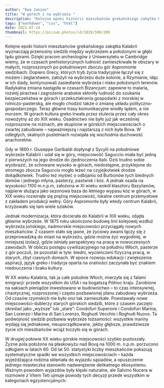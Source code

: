 ```yaml
---
author: "Ewa Janion"
title: "W górach i na wybrzeżu "
description: "Kolejne epoki historii mieszkańców grekańskiego zakątka Kalabrii wyznaczają przenosiny siedzib między wybrzeżem a położonymi w głębi lądu górami."
tags: ["markdown", "css", "html"]
date: 2021-07-14
thumbnail: https://picsum.photos/id/1019/500/200
---
```


Kolejne epoki historii mieszkańców grekańskiego zakątka Kalabrii wyznaczają przenosiny siedzib między wybrzeżem a położonymi w głębi lądu górami. Dzięki pracom archeologów z Uniwersytetu w Cambridge wiemy, że w czasach prehistorycznych ludność zamieszkiwała te obszary w małych, rozproszonych po południowym zboczu gór Aspromonte siedzibach. Dopiero Grecy, których tryb życia tradycyjnie łączył się z możem i żeglarstwem, założyli na wybrzeżu duże kolonie, a Rzymianie, idąc w ich ślady, kontynuowali zasiedlanie wybrzeża i nisko położonych terenów. Radykalna zmiana nastąpiła w czasach Bizancjum: zapewne to malaria, rozwój piractwa i zagrożenie arabskie skłoniły ludność do szukania bezpieczeństwa w górach i przekształcenia gospodarki z morskiej w rolniczo-pasterską, ale mogło chodzić także o zmianę układu polityczno-gospodarczego. Teraz główne trasy komunikacyjne wiodły lądem, a nie morzem. W górach kultura greko trwała przez stulecia przez cały okres nowożytny aż do XIX wieku. Osadnictwo nie było już jak wcześniej rozproszone na nizinach, ale skupione w górskich miejscowościach o zwartej zabudowie – najważniejszą i najstarszą z nich była Bova. W odległych, skalnych pustelniach rozwijała się wschodnia duchowość anachoretów.  

Gdy w 1860 r. Giuseppe Garibaldi dopłynął z Sycylii na południowe wybrzeże Kalabrii i udał się w góry, miejscowość Saguccio miała być jedną z pierwszych na jego drodze do zjednoczenia Italii. Dziś trudno sobie wyobrazić, że schowane wysoko w górach, niedostępne, przyklejone do stromego zbocza Saguccio mogło leżeć na czyjejkolwiek drodze dokądkolwiek. Trudno też myśleć o odbijaniu od Burbonów tych biednych domów i jednego młyna, pasterzy, pastwisk i kóz. A jednak osada na wysokości 1100 m.n.p.m,  założona w XI wieku wokół klasztoru Bazylianów, najpierw służąca jako sezonowa baza do letniego wypasu kóz w górach, w XIX wieku rozwinęła się prężną miejscowość, lokalne centrum przemysłowe z zakładem produkcji wełny. Góry Aspromonte były wtedy centrum Kalabrii, krzyżowało się tam wiele szlaków. 

Jednak modernizacja, która docierała do Kalabrii w XIX wieku, objęła głównie wybrzeże. W 1875 roku ukończono budowę linii kolejowej wzdłuż wybrzeża jońskiego, nadmorskie miejscowości przyciągały nowych mieszkańców. Z czasem stało się jasne, że życiowy awans łączy się z przeprowadzką do miast na wybrzeżu, gdzie można żyć wygodniej, w mniejszej izolacji, gdzie istniały perspektywy na pracę w nowoczesnych zawodach. W obliczu postępu cywilizacyjnego na południu Włoch, pasterze z gór poczuli, że pozostali w tyle: biedni, wycieńczeni fizyczną pracą, w starych, zbyt ciasnych domach. W epoce rozwoju edukacji i zwiększenia aspiracji, język greko i tradycja oparta na oralności zaczynała być znakiem niedouczenia i braku kultury. 

W XX wieku Kalabria, tak ja całe południe Włoch, mierzyła się z falami emigracji: przede wszystkim do USA i na bogatszą Północ kraju. Zarobione na saksach pieniądze inwestowano w budownictwo – to czas intensywnej, chaotycznej, rozproszonej i często pozbawionej planu zabudowy wybrzeża. Od czasów rzymskich nie było ono tak zamieszkałe. Powstawały nowe miejscowości-dublerzy starych górskich siedzib, które z czasem zaczęto określać jako „wyższe” lub „stare”: Condofuri Superiore i Condofuri Marina, San Lorenzo i Marina di San Lorenzo, Roghudi Vecchio i Roghudi Nuovo. Ta podwójność siedzib pozbawia wybrzeże tożsamości: wszystkie mariny wydają się jednakowe, nieuporządkowane, jakby głębsze, prawdziwsze życie ich mieszkańców wciąż toczyło się w górach. 

W drugiej połowie XX wieku górskie miejscowości szybko pustoszały. Żyzne pola położone na płaskowyżu nad Bovą na 1000 m. n.p.m. porzucono odłogiem w latach 60. Od lat 50. statystyki liczby mieszkańców pokazują systematyczne spadki we wszystkich miejscowościach – każda wyjeżdżająca rodzina skłaniała do wyjazdu sąsiadów, a opuszczenie jednego miasteczka stanowiło nadwerężenie delikatnego ekosystemu. Ważnym powodem wyjazdów były klęski naturalne, ale Salvino Nucera w rozmowie z Vitem Teti ujmuje powody tych decyzji przede wszystkim w kategoriach egzystencjalnych: 

